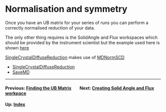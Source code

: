 # Normalisation and symmetry

Once you have an UB matrix for your series of runs you can perform a
correctly normalised reduction of your data.

The only other thing requires is the SolidAngle and Flux workspaces
which should be provided by the instrument scientist but the example
used here is shown [here](van)

[SingleCrystalDiffuseReduction](http://docs.mantidproject.org/nightly/algorithms/SingleCrystalDiffuseReduction.html)
makes use of
[MDNormSCD](http://docs.mantidproject.org/nightly/algorithms/MDNormSCD.html)

* [SingleCrystalDiffuseReduction](http://docs.mantidproject.org/nightly/algorithms/SingleCrystalDiffuseReduction.html)
* [SaveMD](http://docs.mantidproject.org/nightly/algorithms/SaveMD.html)

* * *
#### Previous: [Finding the UB Matrix](ub) &nbsp;&nbsp;&nbsp;&nbsp;&nbsp;&nbsp; Next: [Creating Solid Angle and Flux workpace](van)
#### Up: [Index](index)

